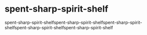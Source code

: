 # spent-sharp-spirit-shelf
spent-sharp-spirit-shelfspent-sharp-spirit-shelfspent-sharp-spirit-shelfspent-sharp-spirit-shelfspent-sharp-spirit-shelf
